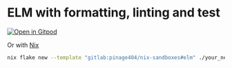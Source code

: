 # ELM with formatting, linting and test

[![Open in Gitpod](https://gitpod.io/button/open-in-gitpod.svg)](https://gitpod.io/#WORKDIR=elm/https://gitlab.com/pinage404/nix-sandboxes)

Or with [Nix](https://nixos.org)

```sh
nix flake new --template "gitlab:pinage404/nix-sandboxes#elm" ./your_new_project_directory
```
